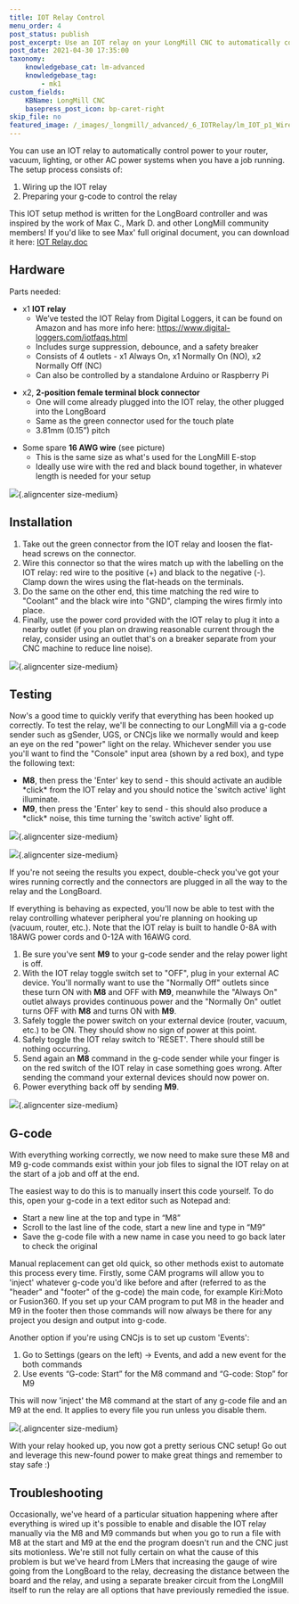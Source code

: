 ```yaml
---
title: IOT Relay Control
menu_order: 4
post_status: publish
post_excerpt: Use an IOT relay on your LongMill CNC to automatically control power to your router, vacuum, lighting, or other AC power systems.
post_date: 2021-04-30 17:35:00
taxonomy:
    knowledgebase_cat: lm-advanced
    knowledgebase_tag:
        - mk1
custom_fields:
    KBName: LongMill CNC
    basepress_post_icon: bp-caret-right
skip_file: no
featured_image: /_images/_longmill/_advanced/_6_IOTRelay/lm_IOT_p1_Wire.jpg
---
```


You can use an IOT relay to automatically control power to your router, vacuum, lighting, or other AC power systems when you have a job running. The setup process consists of:

<ol>
  <li>Wiring up the IOT relay</li>
  <li>Preparing your g-code to control the relay</li>
</ol>

This IOT setup method is written for the LongBoard controller and was inspired by the work of Max C., Mark D. and other LongMill community members! If you'd like to see Max' full original document, you can download it here: <a href="https://resources.sienci.com/wp-content/uploads/2021/06/Max-C.-IOT-Relay-setup.docx" target="_blank" rel="noopener">IOT Relay.doc</a>

## Hardware

Parts needed:

<ul>
  <li>x1 <b>IOT relay</b>
<ul>
  <li>We’ve tested the IOT Relay from Digital Loggers, it can be found on Amazon and has more info here: <a href="https://www.digital-loggers.com/iotfaqs.html" target="_blank" rel="noopener">https://www.digital-loggers.com/iotfaqs.html</a></li>
  <li>Includes surge suppression, debounce, and a safety breaker</li>
  <li>Consists of 4 outlets - x1 Always On, x1 Normally On (NO), x2 Normally Off (NC)</li>
  <li>Can also be controlled by a standalone Arduino or Raspberry Pi</li>
</ul>
</li>
</ul>
<ul>
  <li>x2, <b>2-position female terminal block connector</b>
<ul>
  <li>One will come already plugged into the IOT relay, the other plugged into the LongBoard</li>
  <li>Same as the green connector used for the touch plate</li>
  <li>3.81mm (0.15”) pitch</li>
</ul>
</li>
</ul>
<ul>
  <li>Some spare <b>16 AWG wire</b> (see picture)
<ul>
  <li>This is the same size as what's used for the LongMill E-stop</li>
  <li>Ideally use wire with the red and black bound together, in whatever length is needed for your setup</li>
</ul>
</li>
</ul>

![](/_images/_longmill/_advanced/_6_IOTRelay/lm_IOT_p1_Wire.jpg){.aligncenter size-medium}

## Installation

<ol>
  <li>Take out the green connector from the IOT relay and loosen the flat-head screws on the connector.</li>
  <li>Wire this connector so that the wires match up with the labelling on the IOT relay: red wire to the positive (+) and black to the negative (-). Clamp down the wires using the flat-heads on the terminals.</li>
  <li>Do the same on the other end, this time matching the red wire to "Coolant" and the black wire into "GND", clamping the wires firmly into place.</li>
  <li>Finally, use the power cord provided with the IOT relay to plug it into a nearby outlet (if you plan on drawing reasonable current through the relay, consider using an outlet that's on a breaker separate from your CNC machine to reduce line noise).</li>
</ol>

![](/_images/_longmill/_advanced/_6_IOTRelay/lm_IOT_p2_CoolantHookUp.jpg){.aligncenter size-medium}

## Testing

Now's a good time to quickly verify that everything has been hooked up correctly. To test the relay, we'll be connecting to our LongMill via a g-code sender such as gSender, UGS, or CNCjs like we normally would and keep an eye on the red "power" light on the relay. Whichever sender you use you'll want to find the "Console" input area (shown by a red box), and type the following text:

<ul>
  <li><b>M8</b>, then press the 'Enter' key to send - this should activate an audible *click* from the IOT relay and you should notice the 'switch active' light illuminate.</li>
  <li><b>M9</b>, then press the 'Enter' key to send - this should also produce a *click* noise, this time turning the 'switch active' light off.</li>
</ul>

![](/_images/_longmill/_advanced/_6_IOTRelay/lm_IOT_p3_Testing.png){.aligncenter size-medium}

![](/_images/_longmill/_advanced/_6_IOTRelay/lm_IOT_p4_Switch.jpg){.aligncenter size-medium}

If you're not seeing the results you expect, double-check you've got your wires running correctly and the connectors are plugged in all the way to the relay and the LongBoard.

If everything is behaving as expected, you'll now be able to test with the relay controlling whatever peripheral you're planning on hooking up (vacuum, router, etc.). Note that the IOT relay is built to handle <span dir="ltr">0-8A with 18AWG power cords and 0-12A with </span><span dir="ltr">16AWG cord.</span>

<ol>
  <li>Be sure you've sent <b>M9</b> to your g-code sender and the relay power light is off.</li>
  <li>With the IOT relay toggle switch set to "OFF", plug in your external AC device. You'll normally want to use the "Normally Off" outlets since these turn ON with <b>M8</b> and OFF with <b>M9</b>, meanwhile the "Always On" outlet always provides continuous power and the "Normally On" outlet turns OFF with <b>M8</b> and turns ON with <b>M9</b>.</li>
  <li>Safely toggle the power switch on your external device (router, vacuum, etc.) to be ON. They should show no sign of power at this point.</li>
  <li>Safely toggle the IOT relay switch to 'RESET'. There should still be nothing occurring.</li>
  <li>Send again an <b>M8</b> command in the g-code sender while your finger is on the red switch of the IOT relay in case something goes wrong. After sending the command your external devices should now power on.</li>
  <li>Power everything back off by sending <b>M9</b>.</li>
</ol>

![](/_images/_longmill/_advanced/_6_IOTRelay/lm_IOT_p5_FullDiagram.jpg){.aligncenter size-medium}

## G-code

With everything working correctly, we now need to make sure these M8 and M9 g-code commands exist within your job files to signal the IOT relay on at the start of a job and off at the end.

The easiest way to do this is to manually insert this code yourself. To do this, open your g-code in a text editor such as Notepad and:

<ul>
  <li>Start a new line at the top and type in “M8”</li>
  <li>Scroll to the last line of the code, start a new line and type in “M9”</li>
  <li>Save the g-code file with a new name in case you need to go back later to check the original</li>
</ul>

Manual replacement can get old quick, so other methods exist to automate this process every time. Firstly, some CAM programs will allow you to 'inject' whatever g-code you'd like before and after (referred to as the "header" and "footer" of the g-code) the main code, for example Kiri:Moto or Fusion360. If you set up your CAM program to put M8 in the header and M9 in the footer then those commands will now always be there for any project you design and output into g-code.

Another option if you're using CNCjs is to set up custom 'Events':

<ol>
  <li>Go to Settings (gears on the left) -&gt; Events, and add a new event for the both commands</li>
  <li>Use events “G-code: Start” for the M8 command and “G-code: Stop” for M9</li>
</ol>

This will now 'inject' the M8 command at the start of any g-code file and an M9 at the end. It applies to every file you run unless you disable them.

![](/_images/_longmill/_advanced/_6_IOTRelay/lm_IOT_p6_Event.png){.aligncenter size-medium}

With your relay hooked up, you now got a pretty serious CNC setup! Go out and leverage this new-found power to make great things and remember to stay safe :)

## Troubleshooting

Occasionally, we've heard of a particular situation happening where after everything is wired up it's possible to enable and disable the IOT relay manually via the M8 and M9 commands but when you go to run a file with M8 at the start and M9 at the end the program doesn't run and the CNC just sits motionless. We're still not fully certain on what the cause of this problem is but we've heard from LMers that increasing the gauge of wire going from the LongBoard to the relay, decreasing the distance between the board and the relay, and using a separate breaker circuit from the LongMill itself to run the relay are all options that have previously remedied the issue.
